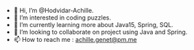 - 👋 Hi, I’m @Hodvidar-Achille.
- 👀 I’m interested in coding puzzles.
- 🌱 I’m currently learning more about Java15, Spring, SQL.
- 💞️ I’m looking to collaborate on project using Java and Spring.
- 📫 How to reach me : achille.genet@pm.me

<!---
Hodvidar-Achille/Hodvidar-Achille is a ✨ special ✨ repository because its `README.md` (this file) appears on your GitHub profile.
You can click the Preview link to take a look at your changes.
--->
